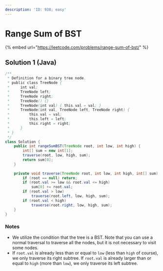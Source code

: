 ```yaml
---
description: 'ID: 938; easy'
---
```


# Range Sum of BST

{% embed url="https://leetcode.com/problems/range-sum-of-bst/" %}

## Solution 1 \(Java\)

```java
/**
 * Definition for a binary tree node.
 * public class TreeNode {
 *     int val;
 *     TreeNode left;
 *     TreeNode right;
 *     TreeNode() {}
 *     TreeNode(int val) { this.val = val; }
 *     TreeNode(int val, TreeNode left, TreeNode right) {
 *         this.val = val;
 *         this.left = left;
 *         this.right = right;
 *     }
 * }
 */
class Solution {
    public int rangeSumBST(TreeNode root, int low, int high) {
        int[] sum = new int[1];
        traverse(root, low, high, sum);
        return sum[0];
    }
    
    private void traverse(TreeNode root, int low, int high, int[] sum) {
        if (root == null) return;
        if (root.val >= low && root.val <= high)
            sum[0] += root.val;
        if (root.val > low)
            traverse(root.left, low, high, sum);
        if (root.val < high)
            traverse(root.right, low, high, sum);
    }
}
```

### Notes

* We utilize the condition that the tree is a BST. Note that you can use a normal traversal to traverse all the nodes, but it is not necessary to visit some nodes.
* If `root.val` is already less than or equal to `low` \(less than `high` of course\), we only traverse its right subtree. If `root.val` is already larger than or equal to `high` \(more than `low`\), we only traverse its left subtree.

